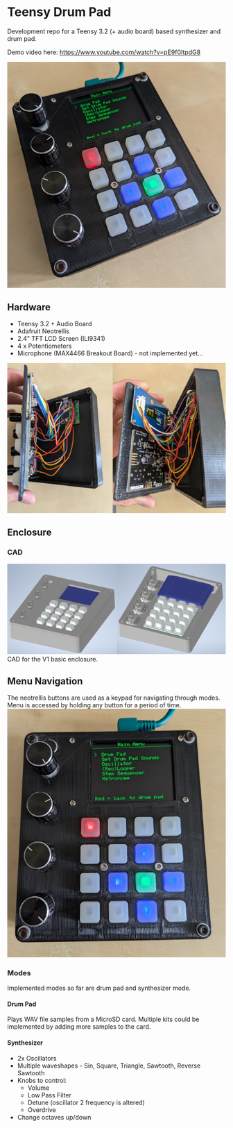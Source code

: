 # Teensy Drum Pad
Development repo for a Teensy 3.2 (+ audio board) based synthesizer and drum pad.

Demo video here: https://www.youtube.com/watch?v=pE9f0ItpdG8

![Teensy Drum Pad Full View](/Docs/drumpad_pic1.jpg)

## Hardware
- Teensy 3.2 + Audio Board
- Adafruit Neotrellis
- 2.4" TFT LCD Screen (ILI9341)
- 4 x Potentiometers
- Microphone (MAX4466 Breakout Board) - not implemented yet...

![Electronics Internal View](/Docs/drumpad_pic3_inner.jpg)

## Enclosure
### CAD
![Enclosure CAD](/Docs/CAD_full_view.PNG)
CAD for the V1 basic enclosure.

## Menu Navigation
The neotrellis buttons are used as a keypad for navigating through modes. Menu is accessed by holding any button for a period of time.
![Menu Navigation Photo](/Docs/drumpad_pic2.jpg)

### Modes
Implemented modes so far are drum pad and synthesizer mode.
#### Drum Pad
Plays WAV file samples from a MicroSD card. Multiple kits could be implemented by adding more samples to the card.

#### Synthesizer
- 2x Oscillators 
- Multiple waveshapes - Sin, Square, Triangle, Sawtooth, Reverse Sawtooth
- Knobs to control:
    - Volume
    - Low Pass Filter
    - Detune (oscillator 2 frequency is altered)
    - Overdrive
- Change octaves up/down
